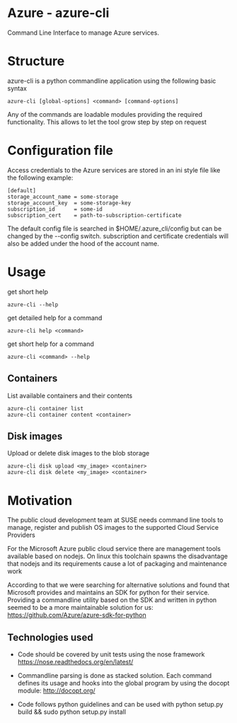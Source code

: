 # Azure - azure-cli

Command Line Interface to manage Azure services.

# Structure

azure-cli is a python commandline application using the following basic syntax

```
azure-cli [global-options] <command> [command-options]
```

Any of the commands are loadable modules providing the required
functionality. This allows to let the tool grow step by step
on request

# Configuration file

Access credentials to the Azure services are stored in an ini style file
like the following example:

```
[default]
storage_account_name = some-storage
storage_account_key  = some-storage-key
subscription_id      = some-id
subscription_cert    = path-to-subscription-certificate
```

The default config file is searched in $HOME/.azure\_cli/config but can
be changed by the --config switch. subscription and certificate credentials
will also be added under the hood of the account name.

# Usage

get short help

```
azure-cli --help
```

get detailed help for a command

```
azure-cli help <command>
```

get short help for a command

```
azure-cli <command> --help
```

## Containers

List available containers and their contents

```
azure-cli container list
azure-cli container content <container>
```

## Disk images

Upload or delete disk images to the blob storage

```
azure-cli disk upload <my_image> <container>
azure-cli disk delete <my_image> <container>
```
# Motivation

The public cloud development team at SUSE needs command line
tools to manage, register and publish OS images to the supported
Cloud Service Providers

For the Microsoft Azure public cloud service there are management
tools available based on nodejs. On linux this toolchain spawns the
disadvantage that nodejs and its requirements cause a lot of
packaging and maintenance work

According to that we were searching for alternative solutions and
found that Microsoft provides and maintains an SDK for python for
their service. Providing a commandline utility based on the SDK
and written in python seemed to be a more maintainable solution
for us: https://github.com/Azure/azure-sdk-for-python

## Technologies used

* Code should be covered by unit tests using the nose framework
  https://nose.readthedocs.org/en/latest/

* Commandline parsing is done as stacked solution. Each command
  defines its usage and hooks into the global program by using the
  docopt module: http://docopt.org/

* Code follows python guidelines and can be used with
  python setup.py build && sudo python setup.py install



